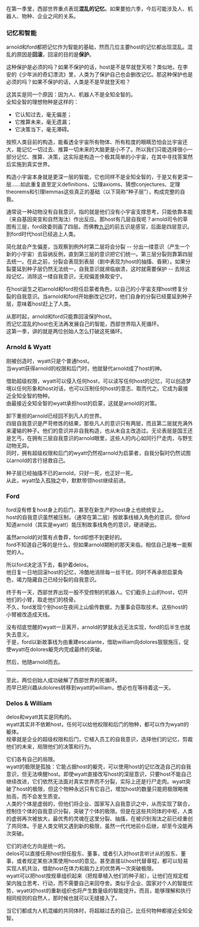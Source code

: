 
在第一季里，西部世界重点表现**混乱的记忆**。如果要拍六季，今后可能涉及人、机器人、物种、企业之间的关系。

### 记忆和智能
arnold和ford都把记忆作为智能的基础，然而几位主要host的记忆都出现混乱。混乱的原因是**回滚**，回滚的目的是**保护**。

这种保护是必须的吗？如果不保护的话，host是不是早就登天啦？类似地，在李安的《少年派的奇幻漂流》里，人类为了保护自己也会删改记忆。那这种保护也是必须的吗？如果不保护的话，人类是不是早就登天啦？

这其实是同一个原因：因为人、机器人不是全知全智的。  
全知全智的理想物种是这样的：
  
* 它认知过去，毫无偏差；
* 它推算未来，毫无遗漏；
* 它决策当下，毫无滞碍。  

按照人类目前的构造，能看透全宇宙所有物体、所有粒度的眼睛恐怕会比宇宙还大，能记忆一切过去、推算一切未来的大脑更是小不了。所以我们只能选择很小一部分记忆、推算、决策，这实际是构造一个极其简单的小宇宙，在其中寻找答案然后实施到真实世界。

构造小宇宙本身就是更深一层的智能，它也同样不是全知全智的，于是又有更深一层......如此重复直至定义definitions、公理axioms、猜想conjectures、定理theorems和引理lemmas这些真正的基础（以下简称“种子层”），构成完整的自我。

通常说一种动物没有自我意识，指的就是他们没有小宇宙支撑思考，只能依靠本能（来自基因突变和自然淘汰）作出反应。那host有几层自我呢？arnold司令的草图有三层，ford政委则画了四层。而佛教[九识](http://cidian.foyuan.net/word/598008/)的前五识是感官，后面是四层意识。到ford时代host已经追上人类。

简化就会产生偏差，当观察到例外时第二层将会分裂 -- 分出一缕意识（产生一个新的小宇宙）去容纳反例，直到第三层的意识把它们统一。第三层分裂则靠第四层去统一。在此之前，分裂会表现到表层（剧中表现为host的抽搐、昏厥）。如果分裂蔓延到种子层仍然无法统一，自我意识就濒临崩溃，这时就需要保护 -- 去除这段记忆，消除这一缕自我意识，无视偏差换取安宁。

在host诞生之初arnold和ford担任启蒙者角色，以自己的小宇宙支撑host修复分裂的自我意识。当arnold和ford开始删改记忆时，他们自身的分裂已经蔓延到种子层，意味着host赶上了人类。

从那时起，arnold和ford只能靠回滚保护host。  
而记忆混乱的host也无法再发展自己的智能，西部世界陷入死循环。  
这第一季，讲的就是两位创始人怎么打破这死循环。

### Arnold & Wyatt
刚被创造时，wyatt只是个普通host。  
当wyatt获得arnold的权限和后门时，他就替代arnold成了host的神。

借助超级权限，wyatt可以侵入任何host，可以读写任何host的记忆，可以创造梦境以任何形象和host对话，也可以压制任何host的意志、取而代之。它成为最接近全知全智的物种。  
由最接近全知全智的wyatt承担host的启蒙，这就是arnold的对策。  

卸下重担的arnold已经回不到凡人的世界。  
四层自我意识是严苛修炼的结果，那些凡人的意识只有两层，而且第二层就充满外来灌输的种子。他们的意识并非自我构造，也从未自主改造过。无论表层是国王还是乞丐，在拥有三层自我意识的arnold眼里，这些人的内心如同行尸走肉，与野生动物无异。  
同时，拥有超级权限和后门的wyatt仍然视arnold为启蒙者，自我分裂时仍然试图以arnold的言行拯救自己。  

种子层已经抽搐不已的arnold，只好一死，也正好一死。  
从此，wyatt坠入孤独之中，默默带领host继续前进。

### Ford
ford没有修复host身上的后门，甚至在新生产的host身上也统统安上。  
host的自我意识虽然被压制，（通常在第二层）按故事线植入角色的意识。但ford知道arnold（其实是wyatt）能压制故事线角色的意识，硬进硬出。  

虽然arnold的对策有点鲁莽，ford却想不到更好的。  
ford不知道自己等的是什么，但如果arnold期盼的那天来临，相信自己是唯一能察觉的人。

所以ford决定活下去，看护着delos。  
他日复一日地回滚host的记忆，冷酷地消除每一丝干扰，同时不再承担启蒙角色，竭力隐藏自己已经分裂的自我意识。

终于有一天，西部世界出现一股不受控制的机器人。它们截杀上山的host，切开他们的小臂，取走他们的桡骨。  
不久，ford发现个别host在夜间上山偷传数据，为董事会窃取技术。这些host的小臂被改造成天线。

没有彻底觉醒的wyatt一旦离开，arnold的梦就永远无法实现，ford的后半生也就失去意义。  
于是，ford以新故事线为由重建escalante，借助william向dolores狠狠施压，促使wyatt在dolores躯壳内完成最终的突破。  

然后，他随arnold而去。

---
至此，两位创始人成功破解了西部世界的死循环。  
而早已把兴趣从dolores转移到wyatt的william，想必也在等待着这一天。

### Delos & William
delos和wyatt其实是同构的。  
wyatt其实并不依赖host，任何可以给他权限和后门的物种，都可以作为wyatt的躯体。  
规章就是企业的超级权限和后门，它植入员工的自我意识，选择他们的记忆，剪裁他们的未来，局限他们的决策和行为。

它们各有自己的局限。  
wyatt的极限是孤独：它能占据host的躯壳，可以使用host的记忆改造自己的自我意识，但无法唤醒host。即使wyatt直接改写host的深层意识，只要host不能自己继续改进，它们依然无法面对真实世界而不分裂，实际上还是行尸走肉。wyatt突破了host的极限，但这个物种永远只有它自己，增加host的数量只能把极限略微抬高，而不会发生质变。  
人类的个体是虚弱的，但他们将企业、国家写入自我意识之中，从而实现了联合，控制住个体的自我意识分裂，突破了个体的极限。但是在这些共同体的中枢，人类的虚弱再次被放大，最优秀的灵魂在这里分裂、抽搐，在被识别淘汰之前已经重创了共同体。于是人类文明又遇到新的极限，虽然一代代地前仆后继，却至今没能再次突破。    

它们的进化方向是统一的。  
delos可以直接任用host担任股东、董事，或者引入对host言听计从的股东、董事，或者规定某些决策使用host的意见。甚至直接以host代替章程，都可以轻易实现人机共治，借助host在体力和脑力上的优势再一次突破极限。    
wyatt可以把host按规章组织起来（把规章植入他们的种子层），让他们在规定框架内独立思考、行动，而不需要自己来回夺舍。类似于企业、国家对个人的智能优势，wyatt对host的重新组织也将产生数量级的智能提升。而且，能够理解和执行相同规则的自然人，那时候也就可以无缝接入了。      

当它们都成为人机混编的共同体时，将超越过去的自己，比任何物种都接近全知全智。